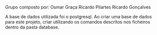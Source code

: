 Grupo composto por:
Osmar Graça
Ricardo Pilartes
Ricardo Gonçalves

A base de dados utilizada foi o postgresql. Ao criar uma base de dados para este projeto, criar utilizando os comandos descritos nos ficheiros dentro da pasta database.
